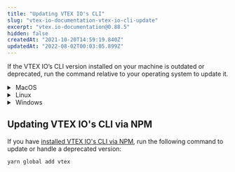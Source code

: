 ```yaml
---
title: "Updating VTEX IO's CLI"
slug: "vtex-io-documentation-vtex-io-cli-update"
excerpt: "vtex.io-documentation@0.88.5"
hidden: false
createdAt: "2021-10-20T14:59:19.840Z"
updatedAt: "2022-08-02T00:03:05.899Z"
---
```

If the VTEX IO’s CLI version installed on your machine is outdated or deprecated, run the command relative to your operating system to update it.

<details>
  <summary><span class="fa fa-apple">&nbsp;</span>MacOS</summary>
  <br>
  
- Brew

```sh Update
brew upgrade vtex
```
```sh Reinstall
brew unlink vtex
brew install vtex/vtex
```

<br>
</details>

<details>
  <summary><span class="fa fa-linux">&nbsp;</span>Linux</summary>
<br>

- Standalone
  
```sh 
vtex autoupdate
```  

>ℹ️ The standalone update is a tarball with a binary that contains its own node.js binary.

<br>
</details>

<details>
  <summary><span class="fa fa-windows">&nbsp;</span>Windows</summary>
<br>

- Standalone.exe

```sh
vtex autoupdate
```

<br>
</details>

## Updating VTEX IO's CLI via NPM
 
If you have [installed VTEX IO's CLI via NPM](https://developers.vtex.com/vtex-developer-docs/docs/vtex-io-documentation-vtex-io-cli-install), run the following command to update or handle a deprecated version:
 
```sh
yarn global add vtex
```